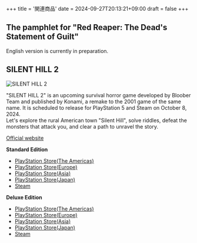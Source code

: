 +++
title = '関連商品'
date = 2024-09-27T20:13:21+09:00
draft = false
+++

## The pamphlet for "Red Reaper: The Dead's Statement of Guilt"

English version is currently in preparation.

## SILENT HILL 2

![SILENT HILL 2](/en/img/SILENT_HILL_2.jpg)

"SILENT HILL 2" is an upcoming survival horror game developed by Bloober Team and published by Konami, a remake to the 2001 game of the same name. It is scheduled to release for PlayStation 5 and Steam on October 8, 2024.  
Let's explore the rural American town "Silent Hill", solve riddles, defeat the monsters that attack you, and clear a path to unravel the story.

[Official website](https://www.konami.com/games/silenthill/2r/gate)

**Standard Edition**
* [PlayStation Store(The Americas)](https://store.playstation.com/product/UP0101-PPSA08710_00-MAINGAME00000000)
* [PlayStation Store(Europe)](https://store.playstation.com/product/EP0101-PPSA08709_00-MAINGAME00000000)
* [PlayStation Store(Asia)](https://store.playstation.com/product/HP0101-PPSA10644_00-MAINGAME00000000)
* [PlayStation Store(Japan)](https://store.playstation.com/product/JP0101-PPSA08708_00-MAINGAME00000000)
* [Steam](https://store.steampowered.com/app/2124490/SILENT_HILL_2/)

**Deluxe Edition**
* [PlayStation Store(The Americas)](https://store.playstation.com/product/UP0101-PPSA08710_00-DIGITALDELUXE000)
* [PlayStation Store(Europe)](https://store.playstation.com/product/EP0101-PPSA08709_00-DIGITALDELUXE000)
* [PlayStation Store(Asia)](https://store.playstation.com/product/HP0101-PPSA10644_00-DIGITALDELUXE000)
* [PlayStation Store(Japan)](https://store.playstation.com/product/JP0101-PPSA08708_00-DIGITALDELUXE000)
* [Steam](https://store.steampowered.com/app/2124490/SILENT_HILL_2/)
